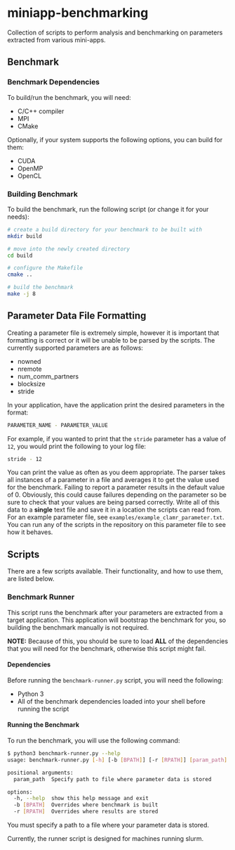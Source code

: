 # miniapp-benchmarking
Collection of scripts to perform analysis and benchmarking on parameters extracted from various mini-apps.

## Benchmark
### Benchmark Dependencies
To build/run the benchmark, you will need:
- C/C++ compiler
- MPI
- CMake

Optionally, if your system supports the following options, you can build for them:
- CUDA
- OpenMP
- OpenCL

### Building Benchmark
To build the benchmark, run the following script (or change it for your needs):
```bash
# create a build directory for your benchmark to be built with
mkdir build

# move into the newly created directory
cd build

# configure the Makefile
cmake ..

# build the benchmark
make -j 8
```

## Parameter Data File Formatting
Creating a parameter file is extremely simple, however it is important that formatting is correct or it will be unable to be parsed by the scripts.
The currently supported parameters are as follows:
- nowned
- nremote
- num_comm_partners
- blocksize
- stride

In your application, have the application print the desired parameters in the format:
```bash
PARAMETER_NAME - PARAMETER_VALUE
```
For example, if you wanted to print that the `stride` parameter has a value of `12`, you would print the following to your log file:
```bash
stride - 12
```
You can print the value as often as you deem appropriate.
The parser takes all instances of a parameter in a file and averages it to get the value used for the benchmark.
Failing to report a parameter results in the default value of 0.
Obviously, this could cause failures depending on the parameter so be sure to check that your values are being parsed correctly.
Write all of this data to a **single** text file and save it in a location the scripts can read from.
For an example parameter file, see `examples/example_clamr_parameter.txt`.
You can run any of the scripts in the repository on this parameter file to see how it behaves.

## Scripts
There are a few scripts available.
Their functionality, and how to use them, are listed below.

### Benchmark Runner
This script runs the benchmark after your parameters are extracted from a target application.
This application will bootstrap the benchmark for you, so building the benchmark manually is not required.

**NOTE:** Because of this, you should be sure to load **ALL** of the dependencies that you will need for the benchmark, otherwise this script might fail.

#### Dependencies
Before running the `benchmark-runner.py` script, you will need the following:
- Python 3
- All of the benchmark dependencies loaded into your shell before running the script

#### Running the Benchmark
To run the benchmark, you will use the following command:

```bash
$ python3 benchmark-runner.py --help
usage: benchmark-runner.py [-h] [-b [BPATH]] [-r [RPATH]] [param_path]

positional arguments:
  param_path  Specify path to file where parameter data is stored

options:
  -h, --help  show this help message and exit
  -b [BPATH]  Overrides where benchmark is built
  -r [RPATH]  Overrides where results are stored
```
You must specify a path to a file where your parameter data is stored.

Currently, the runner script is designed for machines running slurm.






